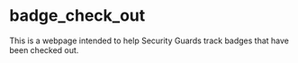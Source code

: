 # badge_check_out
This is a webpage intended to help Security Guards track badges that have been checked out.
